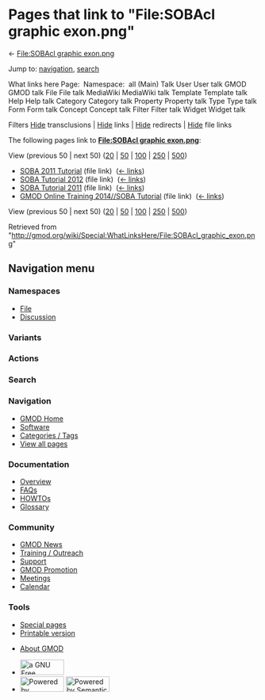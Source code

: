 <div id="mw-page-base" class="noprint">

</div>

<div id="mw-head-base" class="noprint">

</div>

<div id="content" class="mw-body" role="main">

<span id="top"></span>

<div id="mw-js-message" style="display:none;">

</div>



# <span dir="auto">Pages that link to "File:SOBAcl graphic exon.png"</span>

<div id="bodyContent">

<div id="contentSub">

← [File:SOBAcl graphic
exon.png](/wiki/File:SOBAcl_graphic_exon.png "File:SOBAcl graphic exon.png")

</div>

<div id="jump-to-nav" class="mw-jump">

Jump to: [navigation](#mw-navigation), [search](#p-search)

</div>

<div id="mw-content-text">

What links here Page:  Namespace:  all (Main) Talk User User talk GMOD
GMOD talk File File talk MediaWiki MediaWiki talk Template Template talk
Help Help talk Category Category talk Property Property talk Type Type
talk Form Form talk Concept Concept talk Filter Filter talk Widget
Widget talk

Filters
[Hide](/mediawiki/index.php?title=Special:WhatLinksHere/File:SOBAcl_graphic_exon.png&hidetrans=1 "Special:WhatLinksHere/File:SOBAcl graphic exon.png")
transclusions \|
[Hide](/mediawiki/index.php?title=Special:WhatLinksHere/File:SOBAcl_graphic_exon.png&hidelinks=1 "Special:WhatLinksHere/File:SOBAcl graphic exon.png")
links \|
[Hide](/mediawiki/index.php?title=Special:WhatLinksHere/File:SOBAcl_graphic_exon.png&hideredirs=1 "Special:WhatLinksHere/File:SOBAcl graphic exon.png")
redirects \|
[Hide](/mediawiki/index.php?title=Special:WhatLinksHere/File:SOBAcl_graphic_exon.png&hideimages=1 "Special:WhatLinksHere/File:SOBAcl graphic exon.png")
file links

The following pages link to **[File:SOBAcl graphic
exon.png](/wiki/File:SOBAcl_graphic_exon.png "File:SOBAcl graphic exon.png")**:

View (previous 50 \| next 50)
([20](/mediawiki/index.php?title=Special:WhatLinksHere/File:SOBAcl_graphic_exon.png&limit=20 "Special:WhatLinksHere/File:SOBAcl graphic exon.png")
\|
[50](/mediawiki/index.php?title=Special:WhatLinksHere/File:SOBAcl_graphic_exon.png&limit=50 "Special:WhatLinksHere/File:SOBAcl graphic exon.png")
\|
[100](/mediawiki/index.php?title=Special:WhatLinksHere/File:SOBAcl_graphic_exon.png&limit=100 "Special:WhatLinksHere/File:SOBAcl graphic exon.png")
\|
[250](/mediawiki/index.php?title=Special:WhatLinksHere/File:SOBAcl_graphic_exon.png&limit=250 "Special:WhatLinksHere/File:SOBAcl graphic exon.png")
\|
[500](/mediawiki/index.php?title=Special:WhatLinksHere/File:SOBAcl_graphic_exon.png&limit=500 "Special:WhatLinksHere/File:SOBAcl graphic exon.png"))

- [SOBA 2011 Tutorial](/wiki/SOBA_2011_Tutorial "SOBA 2011 Tutorial")
  (file link) ‎ <span class="mw-whatlinkshere-tools">([←
  links](/mediawiki/index.php?title=Special:WhatLinksHere&target=SOBA+2011+Tutorial "Special:WhatLinksHere"))</span>
- [SOBA Tutorial 2012](/wiki/SOBA_Tutorial_2012 "SOBA Tutorial 2012")
  (file link) ‎ <span class="mw-whatlinkshere-tools">([←
  links](/mediawiki/index.php?title=Special:WhatLinksHere&target=SOBA+Tutorial+2012 "Special:WhatLinksHere"))</span>
- [SOBA Tutorial 2011](/wiki/SOBA_Tutorial_2011 "SOBA Tutorial 2011")
  (file link) ‎ <span class="mw-whatlinkshere-tools">([←
  links](/mediawiki/index.php?title=Special:WhatLinksHere&target=SOBA+Tutorial+2011 "Special:WhatLinksHere"))</span>
- [GMOD Online Training 2014//SOBA
  Tutorial](/wiki/GMOD_Online_Training_2014//SOBA_Tutorial "GMOD Online Training 2014//SOBA Tutorial")
  (file link) ‎ <span class="mw-whatlinkshere-tools">([←
  links](/mediawiki/index.php?title=Special:WhatLinksHere&target=GMOD+Online+Training+2014%2F%2FSOBA+Tutorial "Special:WhatLinksHere"))</span>

View (previous 50 \| next 50)
([20](/mediawiki/index.php?title=Special:WhatLinksHere/File:SOBAcl_graphic_exon.png&limit=20 "Special:WhatLinksHere/File:SOBAcl graphic exon.png")
\|
[50](/mediawiki/index.php?title=Special:WhatLinksHere/File:SOBAcl_graphic_exon.png&limit=50 "Special:WhatLinksHere/File:SOBAcl graphic exon.png")
\|
[100](/mediawiki/index.php?title=Special:WhatLinksHere/File:SOBAcl_graphic_exon.png&limit=100 "Special:WhatLinksHere/File:SOBAcl graphic exon.png")
\|
[250](/mediawiki/index.php?title=Special:WhatLinksHere/File:SOBAcl_graphic_exon.png&limit=250 "Special:WhatLinksHere/File:SOBAcl graphic exon.png")
\|
[500](/mediawiki/index.php?title=Special:WhatLinksHere/File:SOBAcl_graphic_exon.png&limit=500 "Special:WhatLinksHere/File:SOBAcl graphic exon.png"))

</div>

<div class="printfooter">

Retrieved from
"<http://gmod.org/wiki/Special:WhatLinksHere/File:SOBAcl_graphic_exon.png>"

</div>

<div id="catlinks" class="catlinks catlinks-allhidden">

</div>

<div class="visualClear">

</div>

</div>

</div>

<div id="mw-navigation">

## Navigation menu

<div id="mw-head">



<div id="left-navigation">

<div id="p-namespaces" class="vectorTabs" role="navigation"
aria-labelledby="p-namespaces-label">

### Namespaces

- <span id="ca-nstab-image"><a href="/wiki/File:SOBAcl_graphic_exon.png" accesskey="c"
  title="View the file page [c]">File</a></span>
- <span id="ca-talk"><a
  href="/mediawiki/index.php?title=File_talk:SOBAcl_graphic_exon.png&amp;action=edit&amp;redlink=1"
  accesskey="t"
  title="Discussion about the content page [t]">Discussion</a></span>

</div>

<div id="p-variants" class="vectorMenu emptyPortlet" role="navigation"
aria-labelledby="p-variants-label">

### 

### Variants[](#)

<div class="menu">

</div>

</div>

</div>

<div id="right-navigation">



<div id="p-cactions" class="vectorMenu emptyPortlet" role="navigation"
aria-labelledby="p-cactions-label">

### Actions[](#)

<div class="menu">

</div>

</div>

<div id="p-search" role="search">

### Search

<div id="simpleSearch">

</div>

</div>

</div>

</div>

<div id="mw-panel">

<div id="p-logo" role="banner">

<a href="/wiki/Main_Page"
style="background-image: url(http://gmod.org/images/GMOD-cogs.png);"
title="Visit the main page"></a>

</div>

<div id="p-Navigation" class="portal" role="navigation"
aria-labelledby="p-Navigation-label">

### Navigation

<div class="body">

- <span id="n-GMOD-Home">[GMOD Home](/wiki/Main_Page)</span>
- <span id="n-Software">[Software](/wiki/GMOD_Components)</span>
- <span id="n-Categories-.2F-Tags">[Categories /
  Tags](/wiki/Categories)</span>
- <span id="n-View-all-pages">[View all
  pages](/wiki/Special:AllPages)</span>

</div>

</div>

<div id="p-Documentation" class="portal" role="navigation"
aria-labelledby="p-Documentation-label">

### Documentation

<div class="body">

- <span id="n-Overview">[Overview](/wiki/Overview)</span>
- <span id="n-FAQs">[FAQs](/wiki/Category:FAQ)</span>
- <span id="n-HOWTOs">[HOWTOs](/wiki/Category:HOWTO)</span>
- <span id="n-Glossary">[Glossary](/wiki/Glossary)</span>

</div>

</div>

<div id="p-Community" class="portal" role="navigation"
aria-labelledby="p-Community-label">

### Community

<div class="body">

- <span id="n-GMOD-News">[GMOD News](/wiki/GMOD_News)</span>
- <span id="n-Training-.2F-Outreach">[Training /
  Outreach](/wiki/Training_and_Outreach)</span>
- <span id="n-Support">[Support](/wiki/Support)</span>
- <span id="n-GMOD-Promotion">[GMOD
  Promotion](/wiki/GMOD_Promotion)</span>
- <span id="n-Meetings">[Meetings](/wiki/Meetings)</span>
- <span id="n-Calendar">[Calendar](/wiki/Calendar)</span>

</div>

</div>

<div id="p-tb" class="portal" role="navigation"
aria-labelledby="p-tb-label">

### Tools

<div class="body">

- <span id="t-specialpages"><a href="/wiki/Special:SpecialPages" accesskey="q"
  title="A list of all special pages [q]">Special pages</a></span>
- <span id="t-print"><a
  href="/mediawiki/index.php?title=Special:WhatLinksHere/File:SOBAcl_graphic_exon.png&amp;printable=yes"
  rel="alternate" accesskey="p"
  title="Printable version of this page [p]">Printable version</a></span>

</div>

</div>

</div>

</div>

<div id="footer" role="contentinfo">

- <span id="footer-places-about">[About
  GMOD](/wiki/GMOD:About "GMOD:About")</span>

<!-- -->

- <span id="footer-copyrightico">[<img src="http://www.gnu.org/graphics/gfdl-logo-small.png" width="88"
  height="31" alt="a GNU Free Documentation License" />](http://www.gnu.org/licenses/fdl-1.3.html)</span>
- <span id="footer-poweredbyico">[<img src="/mediawiki/skins/common/images/poweredby_mediawiki_88x31.png"
  width="88" height="31" alt="Powered by MediaWiki" />](//www.mediawiki.org/)
  [<img
  src="/mediawiki/extensions/SemanticMediaWiki/includes/../resources/images/smw_button.png"
  width="88" height="31" alt="Powered by Semantic MediaWiki" />](https://www.semantic-mediawiki.org/wiki/Semantic_MediaWiki)</span>

<div style="clear:both">

</div>

</div>
